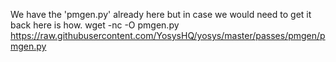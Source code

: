 We have the 'pmgen.py' already here but in case we would need to get it back here is
how.
	wget -nc -O pmgen.py https://raw.githubusercontent.com/YosysHQ/yosys/master/passes/pmgen/pmgen.py
